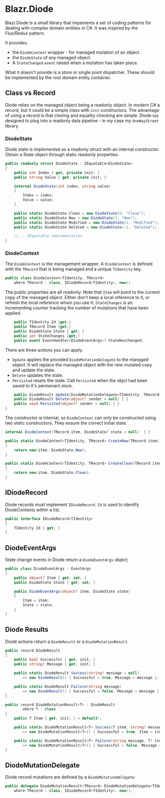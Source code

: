 # Blazr.Diode

Blazr.Diode is a small library that impements a set of coding patterns for dealing with complex domain entities in C#.  It was inspired by the Flux/Redux pattern.

It provides:

 - the `DiodeContext` wrapper - for managed mutation of an object. 
 - the `DiodeState` of any managed object.
 - A `StateChanged` `event` raised when a mutation has taken place.

What it doesn't provide is a store or single point dispatcher.  These should be implemented by the root domain entity container.

## Class vs Record

Diode relies on the managed object being a readonly object.  In modern C# a record, but it could be a simple class with `init` constructors.  The advantage of using a record is that cloning and equality checking are simple.  Diode ius designed to plug into a readonly data pipeline - in my case my `OneWayStreet` library.   

### DiodeState

Diode state is implemented as a readonly struct with an internal constructor.  Obtain a State object through static readonly properties.

```csharp
public readonly struct DiodeState : IEquatable<DiodeState>
{
    public int Index { get; private init; }
    public string Value { get; private init; }

    internal DiodeState(int index, string value)
    {
        Index = index;
        Value = value; 
    }

    public static DiodeState Clean = new DiodeState(0, "Clean");
    public static DiodeState New = new DiodeState(1, "New");
    public static DiodeState Modified = new DiodeState(2, "Modified");
    public static DiodeState Deleted = new DiodeState(-1, "Deleted");

    //... IEquatable implementation
}
```

### DiodeContext

The `DiodeContext` is the management wrapper.  A `DiodeContext` is defined with the `TRecord` that is being managed and a unique  `TIdentity` key. 

```csharp
public class DiodeContext<TIdentity, TRecord>
    where TRecord : class, IDiodeRecord<TIdentity>, new()
```

The public properties are all readonly.  Note that `Item` will point to the current copy of the managed object.  Either don't keep a local reference to it, or refresh the local reference whwn you use it.  `StateChanges` is an incrementing counter tracking the number of mutations that have been applied. 

```csharp
    public TIdentity Id {get;}
    public TRecord Item {get;}
    public DiodeState State { get; }
    public int StateChanges {get;}
    public event EventHandler<DiodeEventArgs>? StateHasChanged;

```

There are three actions you can apply.  

 - `Update` applies the provided `DiodeMutationDelegate` to the managed object.  It will replace the managed object with the new mutated copy and update the state.
 - `Delete` updates the state.
 - `Persisted` resets the state.  Call `Persisted` when the objct had been saved to it's permenant store.


```csharp
    public DiodeResult Update(DiodeMutationDelegate<TIdentity, TRecord> mutation, object? sender = null) { }
    public DiodeResult Delete(object? sender = null) { }
    public void Persisted(object? sender = null) { }
}
```

The constructor is internal, so `DiodeContext` can only be constructed using two static constructors.  They ensure the correct initial state. 

```csharp
internal DiodeContext(TRecord item, DiodeState? state = null)  { }

public static DiodeContext<TIdentity, TRecord> CreateNew(TRecord item)
{
    return new(item, DiodeState.New);
}

public static DiodeContext<TIdentity, TRecord> CreateClean(TRecord item)
{
    return new(item, DiodeState.Clean);
}
```

## IDiodeRecord

Diode records must implement `IDiodeRecord`.  `Id` is used to identify DiodeContexts within a list.

```csharp
public interface IDiodeRecord<TIdentity>
{
    TIdentity Id { get; }
}
```

## DiodeEventArgs

State change events in Diode return a `DiodeEventArgs` object;

```csharp
public class DiodeEventArgs : EventArgs
{
    public object? Item { get; set; }
    public DiodeState State { get; set; }

    public DiodeEventArgs(object? item, DiodeState state)
    {
        Item = item;
        State = state;
    }
}
```

## Diode Results

Diode actions return a `DiodeResult` or a `DiodeMutationResult`.

```csharp
public record DiodeResult
{
    public bool Successful { get; init; }
    public string? Message { get; init; }

    public static DiodeResult Success(string? message = null)
        => new DiodeResult() { Successful = true, Message = message };

    public static DiodeResult Failure(string message)
        => new DiodeResult() { Successful = false, Message = message };
}
```

```csharp
public record DiodeMutationResult<T> : DiodeResult
        where T : class
{
    public T Item { get; init; } = default!;

    public static DiodeMutationResult<T> Success(T item, string? message = null)
        => new DiodeMutationResult<T>() { Successful = true, Item = item, Message = message };

    public static DiodeMutationResult<T> Failure(string message, T? item = null)
        => new DiodeMutationResult<T>() { Successful = false, Message = message, Item = item! };
}
```

## DiodeMutationDelegate

Diode record mutations are defined by a `DiodeMutationDelegate`:

```csharp
public delegate DiodeMutationResult<TRecord> DiodeMutationDelegate<TIdentity, TRecord>(DiodeContext<TIdentity, TRecord> item)
    where TRecord : class, IDiodeRecord<TIdentity>, new();
```



